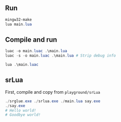 ## Run
```powershell
mingw32-make
lua main.lua
```

## Compile and run
```powershell
luac -o main.luac .\main.lua
luac -s -o main.luac .\main.lua # Strip debug info

lua .\main.luac
```

## srLua
First, compile and copy from `playground/srLua`
```powershell
./srglue.exe ./srlua.exe ./main.lua say.exe
./say.exe
# Hello world!
# Goodbye world!
```
